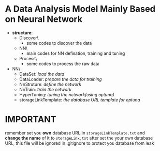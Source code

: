 # A Data Analysis Model Mainly Based on Neural Network
- **structure**:
  - Discover\
    - some codes to discover the data
  - NN\
    - main codes for NN defination, training and tuning
  - Process\
    - some codes to process the raw data
- NN\
  - DataSet: *load the data*
  - DataLoader: *prepare the data for training*
  - NnStruture: *define the network*
  - NnTrain: *train the network*
  - HyperTuning: *tuning the network(using optuna)*
  - storageLinkTemplate: *the database URL template for optuna*

# IMPORTANT
remember set you **own** database URL in `storageLinkTemplate.txt` and **change the name** of it to `storageLink.txt` after set the your own database URL, this file will be ignored in .gitignore to protect you database from leak